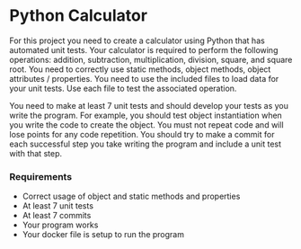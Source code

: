 
# Python Calculator

For this project you need to create a calculator using Python that has automated unit tests.  Your calculator is required to perform the following operations: addition, subtraction, multiplication, division, square, and square root.  You need to correctly use static methods, object methods, object attributes / properties.   You need to use the included files to load data for your unit tests.  Use each file to test the associated operation.   

You need to make at least 7 unit tests and should develop your tests as you write the program.  For example, you should test object instantiation when you write the code to create the object.  You must not repeat code and will lose points for any code repetition.   You should try to make a commit for each successful step you take writing the program and include a unit test with that step.

### Requirements

* Correct usage of object and static methods and properties
* At least 7 unit tests
* At least 7 commits
* Your program works
* Your docker file is setup to run the program
